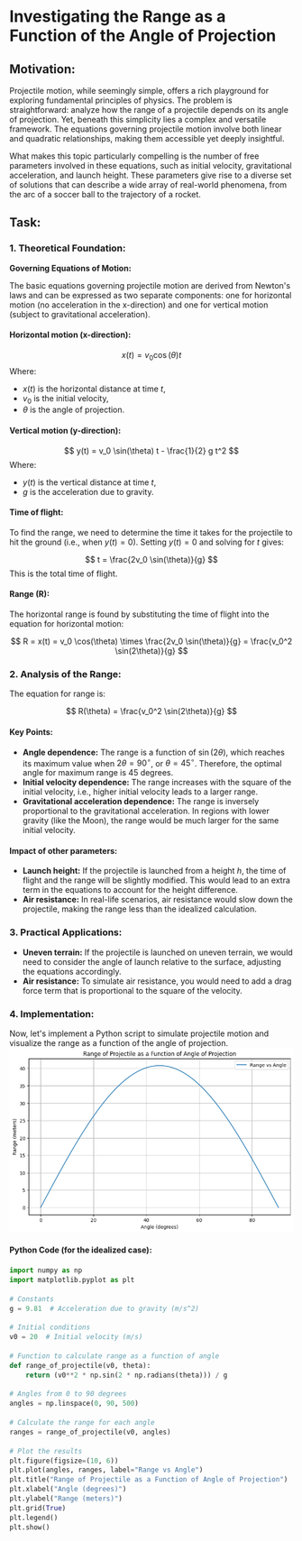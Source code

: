 # Investigating the Range as a Function of the Angle of Projection
 
## Motivation:
 
Projectile motion, while seemingly simple, offers a rich playground for exploring fundamental principles of physics. The problem is straightforward: analyze how the range of a projectile depends on its angle of projection. Yet, beneath this simplicity lies a complex and versatile framework. The equations governing projectile motion involve both linear and quadratic relationships, making them accessible yet deeply insightful.
 
What makes this topic particularly compelling is the number of free parameters involved in these equations, such as initial velocity, gravitational acceleration, and launch height. These parameters give rise to a diverse set of solutions that can describe a wide array of real-world phenomena, from the arc of a soccer ball to the trajectory of a rocket.
 
## Task:
 
### 1. Theoretical Foundation:
 
**Governing Equations of Motion:**
 
The basic equations governing projectile motion are derived from Newton's laws and can be expressed as two separate components: one for horizontal motion (no acceleration in the x-direction) and one for vertical motion (subject to gravitational acceleration).
 
#### Horizontal motion (x-direction):
$$
x(t) = v_0 \cos(\theta) t
$$
Where:
- $x(t)$ is the horizontal distance at time $t$,
- $v_0$ is the initial velocity,
- $\theta$ is the angle of projection.
 
#### Vertical motion (y-direction):
$$
y(t) = v_0 \sin(\theta) t - \frac{1}{2} g t^2
$$
Where:
- $y(t)$ is the vertical distance at time $t$,
- $g$ is the acceleration due to gravity.
 
#### Time of flight:
To find the range, we need to determine the time it takes for the projectile to hit the ground (i.e., when $y(t) = 0$). Setting $y(t) = 0$ and solving for $t$ gives:
 
$$
t = \frac{2v_0 \sin(\theta)}{g}
$$
This is the total time of flight.
 
#### Range (R):
The horizontal range is found by substituting the time of flight into the equation for horizontal motion:
 
$$
R = x(t) = v_0 \cos(\theta) \times \frac{2v_0 \sin(\theta)}{g} = \frac{v_0^2 \sin(2\theta)}{g}
$$
 
### 2. Analysis of the Range:
 
The equation for range is:
 
$$
R(\theta) = \frac{v_0^2 \sin(2\theta)}{g}
$$
 
#### Key Points:
- **Angle dependence:** The range is a function of $\sin(2\theta)$, which reaches its maximum value when $2\theta = 90^\circ$, or $\theta = 45^\circ$. Therefore, the optimal angle for maximum range is 45 degrees.
- **Initial velocity dependence:** The range increases with the square of the initial velocity, i.e., higher initial velocity leads to a larger range.
- **Gravitational acceleration dependence:** The range is inversely proportional to the gravitational acceleration. In regions with lower gravity (like the Moon), the range would be much larger for the same initial velocity.
 
#### Impact of other parameters:
- **Launch height:** If the projectile is launched from a height $h$, the time of flight and the range will be slightly modified. This would lead to an extra term in the equations to account for the height difference.
- **Air resistance:** In real-life scenarios, air resistance would slow down the projectile, making the range less than the idealized calculation.
 
### 3. Practical Applications:
 
- **Uneven terrain:** If the projectile is launched on uneven terrain, we would need to consider the angle of launch relative to the surface, adjusting the equations accordingly.
- **Air resistance:** To simulate air resistance, you would need to add a drag force term that is proportional to the square of the velocity.
 
### 4. Implementation:
 
Now, let's implement a Python script to simulate projectile motion and visualize the range as a function of the angle of projection.
 ![alt text](download.png)


#### Python Code (for the idealized case):
 
```python
import numpy as np
import matplotlib.pyplot as plt
 
# Constants
g = 9.81  # Acceleration due to gravity (m/s^2)
 
# Initial conditions
v0 = 20  # Initial velocity (m/s)
 
# Function to calculate range as a function of angle
def range_of_projectile(v0, theta):
    return (v0**2 * np.sin(2 * np.radians(theta))) / g
 
# Angles from 0 to 90 degrees
angles = np.linspace(0, 90, 500)
 
# Calculate the range for each angle
ranges = range_of_projectile(v0, angles)
 
# Plot the results
plt.figure(figsize=(10, 6))
plt.plot(angles, ranges, label="Range vs Angle")
plt.title("Range of Projectile as a Function of Angle of Projection")
plt.xlabel("Angle (degrees)")
plt.ylabel("Range (meters)")
plt.grid(True)
plt.legend()
plt.show()
```

